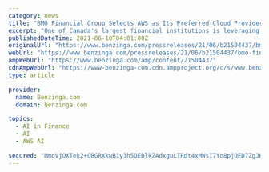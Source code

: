```yaml
---
category: news
title: "BMO Financial Group Selects AWS as Its Preferred Cloud Provider"
excerpt: "One of Canada's largest financial institutions is leveraging AWS to modernize its banking platforms and power its digital transformation into a cloud-first organization"
publishedDateTime: 2021-06-10T04:01:00Z
originalUrl: "https://www.benzinga.com/pressreleases/21/06/b21504437/bmo-financial-group-selects-aws-as-its-preferred-cloud-provider"
webUrl: "https://www.benzinga.com/pressreleases/21/06/b21504437/bmo-financial-group-selects-aws-as-its-preferred-cloud-provider"
ampWebUrl: "https://www.benzinga.com/amp/content/21504437"
cdnAmpWebUrl: "https://www-benzinga-com.cdn.ampproject.org/c/s/www.benzinga.com/amp/content/21504437"
type: article

provider:
  name: Benzinga.com
  domain: benzinga.com

topics:
  - AI in Finance
  - AI
  - AWS AI

secured: "MmoVjQXTek2+CBGRXkwB1y3h5OEDlkZAdxguLTRdt4xMWsI7Yo8pjOED7ZgJK82i00zHZXKFoFpPGujhrUQjpechihaOAJo5czT1MVLfyjCiQqJ/urkF0MUQMzOSP2L/nnKi6D8+xuAOqfZNq/fnES7uOGkpm9DwviYaJbt8VcSJM1J3DYRHWeZQnW8CkFw/f0IFbhs1FkHEqUBtqvY2mW3KoQYr5CJOyrCI+bPJ+RvQZp3mV6oyHuMchajnAYUaoqcfvE0iX8kwVYvFzXd678vKWN11qN08GXPIMRTC6DM4b9nl4v6pNJucb+CNT/UA0o8lvcshqcz6dzjED+msw/lDHi/W4NAPzQPTmBrDvWM=;32uti9jk99iUT6EKRSvaCQ=="
---
```


